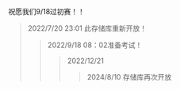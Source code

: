 祝愿我们9/18过初赛！！
>2022/7/20 23:01 此存储库重新开放！
>>2022/9/18 08：02准备考试！
>>>2022/12/21
>>>>2024/8/10 存储库再次开放
